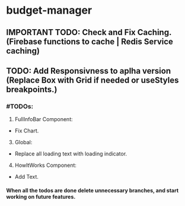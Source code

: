 # budget-manager

## IMPORTANT TODO: Check and Fix Caching. (Firebase functions to cache | Redis Service caching)

## TODO: Add Responsivness to aplha version (Replace Box with Grid if needed or useStyles breakpoints.)

### #TODOs:

1. FullInfoBar Component:

- Fix Chart.

3. Global:

- Replace all loading text with loading indicator.

4. HowItWorks Component:

- Add Text.

#### When all the todos are done delete unnecessary branches, and start working on future features.
